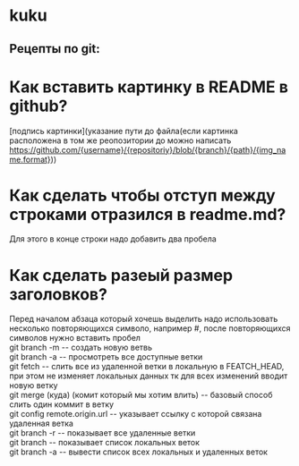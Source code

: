 # kuku
## Рецепты по git:  
# Как вставить картинку в README в github?  
[подпись картинки](указание пути до файла(если картинка расположена в том же реопозитории до можно написать https://github.com/{username}/{repositoriy}/blob/{branch}/{path}/{img_name.format}))  

# Как сделать чтобы отступ между строками отразился в readme.md?  
Для этого в конце строки надо добавить два пробела  

# Как сделать разеый размер заголовков?  
Перед началом абзаца который хочешь выделить надо использовать несколько повторяющихся символо, например #, после повторяющихся символов нужно вставить пробел  
git branch -m <name> -- создать новую ветвь  
git branch -a -- просмотреть все доступные ветки  
git fetch -- слить все из удаленной ветки в локальную в FEATCH_HEAD, при этом не изменяет локальных данных тк для всех изменений вводит новую ветку  
git merge (куда) (комит который мы хотим влить) -- базовый способ слить один коммит в ветку  
git config remote.origin.url -- указывает ссылку с которой связана удаленная ветка  
git branch -r -- показывает все удаленные ветки  
git branch  -- показывает список локальных веток  
git branch -a -- вывести список всех локальных и удаленных веток  

